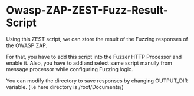 # Owasp-ZAP-ZEST-Fuzz-Result-Script

Using this ZEST script, we can store the result of the Fuzzing responses of the OWASP ZAP.

For that, you have to add this script into the Fuzzer HTTP Processor and enable it. Also, you have to add and select same script manully from message processor while configuring Fuzzing logic.

You can modify the directory to save responses by changing OUTPUT_DIR variable. (i.e here directory is /root/Documents/)
